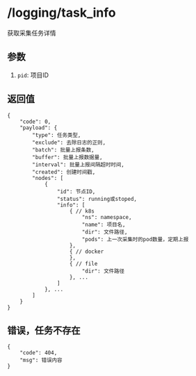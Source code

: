 # /logging/task_info

获取采集任务详情

## 参数

1. `pid`: 项目ID

## 返回值

    {
        "code": 0,
        "payload": {
            "type": 任务类型,
            "exclude": 去除日志的正则,
            "batch": 批量上报条数,
            "buffer": 批量上报数据量,
            "interval": 批量上报间隔超时时间,
            "created": 创建时间戳,
            "nodes": [
                {
                    "id": 节点ID,
                    "status": running或stoped,
                    "info": [
                        { // k8s
                            "ns": namespace,
                            "name": 项目名,
                            "dir": 文件路径,
                            "pods": 上一次采集时的pod数量，定期上报
                        },
                        { // docker
                        },
                        { // file
                            "dir": 文件路径
                        }, ...
                    ]
                }, ...
            ]
        }
    }

## 错误，任务不存在

    {
        "code": 404,
        "msg": 错误内容
    }